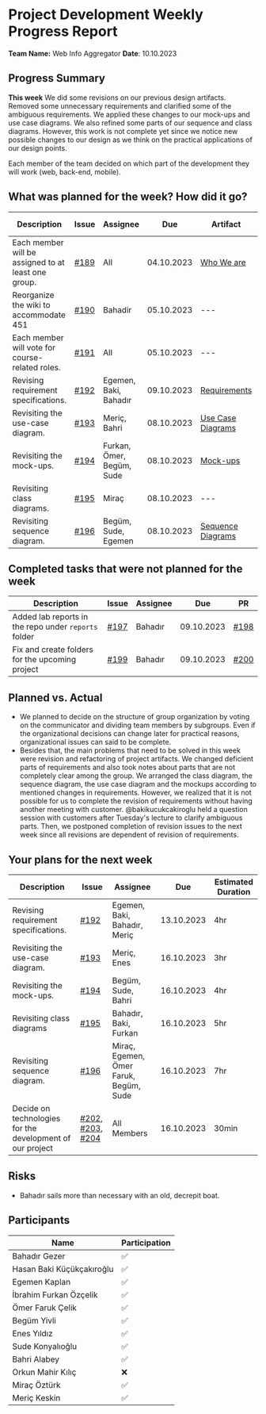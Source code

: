 # Project Development Weekly Progress Report

**Team Name:** Web Info Aggregator 
**Date**: 10.10.2023 

## Progress Summary
**This week** We did some revisions on our previous design artifacts. Removed some unnecessary requirements and clarified some of the ambiguous requirements. We applied these changes to our mock-ups and use case diagrams. We also refined some parts of our sequence and class diagrams. However, this work is not complete yet since we notice new possible changes to our design as we think on the practical applications of our design points.

Each member of the team decided on which part of the development they will work (web, back-end, mobile). 


## What was planned for the week? How did it go?

| Description | Issue | Assignee | Due | Artifact | Estimated Duration | Actual Duration | 
| -------- | ----- | -------- | --- | --- | --- | --- |
| Each member will be assigned to at least one group. | [#189](../issues/189) | All | 04.10.2023 | [Who We are](https://github.com/bounswe/bounswe2023group8/wiki#who-we-are) | 20 min | 30 min |
| Reorganize the wiki to accommodate 451 | [#190](../issues/190) | Bahadir | 05.10.2023 | --- | 3hr | 50 min |
| Each member will vote for course-related roles. | [#191](../issues/191) | All | 05.10.2023 | --- | 1hr | 5 min |
| Revising requirement specifications. | [#192](../issues/192) | Egemen, Baki, Bahadır | 09.10.2023 | [Requirements](https://github.com/bounswe/bounswe2023group8/wiki/Requirements) | 15hr | 5hr - requires feedback |
| Revisiting the use-case diagram. | [#193](../issues/193) | Meriç, Bahri | 08.10.2023 | [Use Case Diagrams](https://github.com/bounswe/bounswe2023group8/wiki/Use-Case-Diagram) | 3hr | 1hr - will reopen  |
| Revisiting the mock-ups. | [#194](../issues/194) | Furkan, Ömer, Begüm, Sude | 08.10.2023 | [Mock-ups](https://github.com/bounswe/bounswe2023group8/wiki/Mock-ups) | 5hr | 1.5hr - will reopen |
| Revisiting class diagrams. | [#195](../issues/195) | Miraç | 08.10.2023 | --- | 3hr | requires extension |
| Revisiting sequence diagram. | [#196](../issues/196) | Begüm, Sude, Egemen | 08.10.2023 | [Sequence Diagrams](https://github.com/bounswe/bounswe2023group8/wiki/Sequence-Diagram) | 5hr | 2hr - requires extension |


## Completed tasks that were not planned for the week

| Description  | Issue | Assignee | Due | PR |
| -------- | ----- | -------- | --- | --- |
| Added lab reports in the repo under `reports` folder | [#197](../issues/197) | Bahadır | 09.10.2023 | [#198](../pull/198) |
| Fix and create folders for the upcoming project | [#199](../issues/199) | Bahadır | 09.10.2023 | [#200](../pull/200) |

## Planned vs. Actual
- We planned to decide on the structure of group organization by voting on the communicator and dividing team members by subgroups. Even if the organizational decisions can change later for practical reasons, organizational issues can said to be complete. 
- Besides that, the main problems that need to be solved in this week were revision and refactoring of project artifacts. We changed deficient parts of requirements and also took notes about parts that are not completely clear among the group. We arranged the class diagram, the sequence diagram, the use case diagram and the mockups according to mentioned changes in requirements. However, we realized that it is not possible for us to complete the revision of requirements without having another meeting with customer. @bakikucukcakiroglu held a question session with customers after Tuesday's lecture to clarify ambiguous parts. Then, we postponed completion of revision issues to the next week since all revisions are dependent of revision of requirements. 

## Your plans for the next week
| Description | Issue | Assignee | Due | Estimated Duration |
| --- | --- | --- | --- | --- |
| Revising requirement specifications. | [#192](../issues/192) | Egemen, Baki, Bahadır, Meriç | 13.10.2023 | 4hr |
| Revisiting the use-case diagram. | [#193](../issues/193) | Meriç, Enes | 16.10.2023 | 3hr |
| Revisiting the mock-ups. | [#194](../issues/194) | Begüm, Sude, Bahri | 16.10.2023 | 4hr |
| Revisiting class diagrams | [#195](../issues/195) | Bahadır, Baki, Furkan | 16.10.2023 | 5hr|
| Revisiting sequence diagram. | [#196](../issues/196) | Miraç, Egemen, Ömer Faruk, Begüm, Sude| 16.10.2023 | 7hr |
| Decide on technologies for the development of our project | [#202](../issues/202), [#203](../issues/203), [#204](../issues/204)| All Members | 16.10.2023 | 30min |


## Risks
- Bahadır sails more than necessary with an old, decrepit boat.

## Participants

| Name | Participation |
| --- | --- |
| Bahadır Gezer | ✅ |
| Hasan Baki Küçükçakıroğlu | ✅ |
| Egemen Kaplan | ✅ |
| İbrahim Furkan Özçelik | ✅ |
| Ömer Faruk Çelik | ✅ |
| Begüm Yivli | ✅ |
| Enes Yıldız | ✅ |
| Sude Konyalıoğlu | ✅ |
| Bahri Alabey | ✅ |
| Orkun Mahir Kılıç | ❌ |
| Miraç Öztürk | ✅ |
| Meriç Keskin | ✅ |
